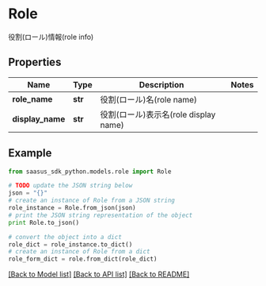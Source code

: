 # Role

役割(ロール)情報(role info)

## Properties
Name | Type | Description | Notes
------------ | ------------- | ------------- | -------------
**role_name** | **str** | 役割(ロール)名(role name) | 
**display_name** | **str** | 役割(ロール)表示名(role display name) | 

## Example

```python
from saasus_sdk_python.models.role import Role

# TODO update the JSON string below
json = "{}"
# create an instance of Role from a JSON string
role_instance = Role.from_json(json)
# print the JSON string representation of the object
print Role.to_json()

# convert the object into a dict
role_dict = role_instance.to_dict()
# create an instance of Role from a dict
role_form_dict = role.from_dict(role_dict)
```
[[Back to Model list]](../README.md#documentation-for-models) [[Back to API list]](../README.md#documentation-for-api-endpoints) [[Back to README]](../README.md)



